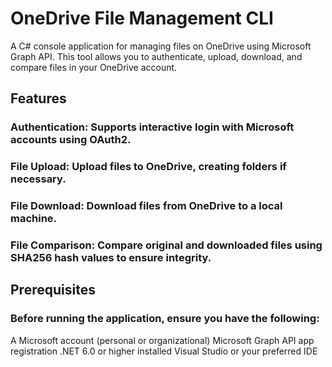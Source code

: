 # OneDrive File Management CLI

A C# console application for managing files on OneDrive using Microsoft Graph API. This tool allows you to authenticate, upload, download, and compare files in your OneDrive account.

## Features
### Authentication: Supports interactive login with Microsoft accounts using OAuth2.
### File Upload: Upload files to OneDrive, creating folders if necessary.
### File Download: Download files from OneDrive to a local machine.
### File Comparison: Compare original and downloaded files using SHA256 hash values to ensure integrity.

## Prerequisites
### Before running the application, ensure you have the following:
A Microsoft account (personal or organizational)
Microsoft Graph API app registration
.NET 6.0 or higher installed
Visual Studio or your preferred IDE